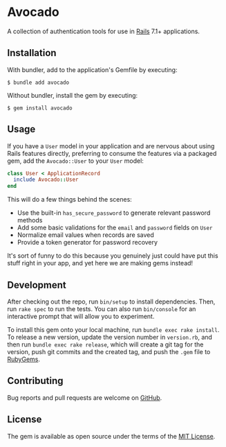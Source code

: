 # Avocado

A collection of authentication tools for use in [Rails] 7.1+ applications.

## Installation

With bundler, add to the application's Gemfile by executing:

    $ bundle add avocado

Without bundler, install the gem by executing:

    $ gem install avocado

## Usage

If you have a `User` model in your application and are nervous about using Rails
features directly, preferring to consume the features via a packaged gem, add
the `Avocado::User` to your `User` model:

```ruby
class User < ApplicationRecord
  include Avocado::User
end
```

This will do a few things behind the scenes:

- Use the built-in `has_secure_password` to generate relevant password methods
- Add some basic validations for the `email` and `password` fields on `User`
- Normalize email values when records are saved
- Provide a token generator for password recovery

It's sort of funny to do this because you genuinely just could have put this
stuff right in your app, and yet here we are making gems instead!

## Development

After checking out the repo, run `bin/setup` to install dependencies. Then, run
`rake spec` to run the tests. You can also run `bin/console` for an interactive
prompt that will allow you to experiment.

To install this gem onto your local machine, run `bundle exec rake install`. To
release a new version, update the version number in `version.rb`, and then run
`bundle exec rake release`, which will create a git tag for the version, push
git commits and the created tag, and push the `.gem` file to [RubyGems].

## Contributing

Bug reports and pull requests are welcome on [GitHub].

## License

The gem is available as open source under the terms of the [MIT License].

[GitHub]: https://github.com/unicorngroomers/avocado
[MIT License]: https://opensource.org/licenses/MIT
[Rails]: https://github.com/rails/rails
[RubyGems]: https://rubygems.org
